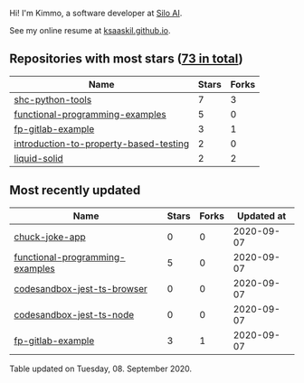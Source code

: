Hi! I'm Kimmo, a software developer at [Silo AI](https://silo.ai/).

See my online resume at [ksaaskil.github.io](https://ksaaskil.github.io).

<!-- repositories starts -->

## Repositories with most stars ([73 in total](https://github.com/ksaaskil?tab=repositories))
| Name        | Stars           | Forks  |
| ------------- |-------------| -----|
|[shc-python-tools](https://github.com/ksaaskil/shc-python-tools)|7|3
|[functional-programming-examples](https://github.com/ksaaskil/functional-programming-examples)|5|0
|[fp-gitlab-example](https://github.com/ksaaskil/fp-gitlab-example)|3|1
|[introduction-to-property-based-testing](https://github.com/ksaaskil/introduction-to-property-based-testing)|2|0
|[liquid-solid](https://github.com/ksaaskil/liquid-solid)|2|2

<!-- repositories ends -->
<!-- recent_repositories starts -->

## Most recently updated
| Name        | Stars           | Forks  | Updated at
| ------------- |-------------| -----|-----|
|[chuck-joke-app](https://github.com/ksaaskil/chuck-joke-app)|0|0|2020-09-07
|[functional-programming-examples](https://github.com/ksaaskil/functional-programming-examples)|5|0|2020-09-07
|[codesandbox-jest-ts-browser](https://github.com/ksaaskil/codesandbox-jest-ts-browser)|0|0|2020-09-07
|[codesandbox-jest-ts-node](https://github.com/ksaaskil/codesandbox-jest-ts-node)|0|0|2020-09-07
|[fp-gitlab-example](https://github.com/ksaaskil/fp-gitlab-example)|3|1|2020-09-07

<!-- recent_repositories ends -->
<!-- updated_at starts -->
Table updated on Tuesday, 08. September 2020.
<!-- updated_at ends -->
